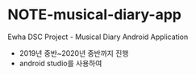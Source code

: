 # NOTE-musical-diary-app
Ewha DSC Project - Musical Diary Android Application
- 2019년 중반~2020년 중반까지 진행
- android studio를 사용하여 
